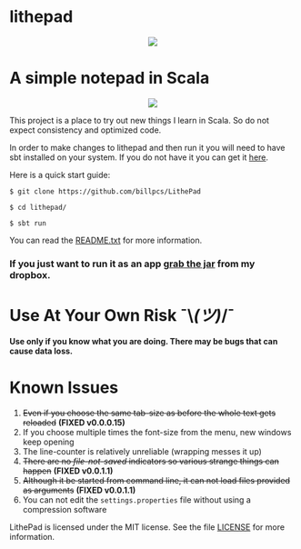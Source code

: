 lithepad
======

<p align="center">
<img src="http://i.imgur.com/fhkgMF7.png">
</p>

A simple notepad in Scala
=

<p align="center">
<img src="http://i.imgur.com/YtpECPA.png">
</p>

This project is a place to try out new things I learn in Scala. So do not expect consistency and optimized code.

In order to make changes to lithepad and then run it you will need to have sbt installed on your system.
If you do not have it you can get it [here](http://www.scala-sbt.org/download.html).

Here is a quick start guide:

`$ git clone https://github.com/billpcs/LithePad`

`$ cd lithepad/`

`$ sbt run`


You can read the [README.txt](https://raw.githubusercontent.com/billpcs/lithepad/master/src/main/resources/README.txt) for more information.

### If you just want to run it as an app [grab the jar](https://www.dropbox.com/s/2f5tp4w9f5hozrb/LithePad.jar?dl=0) from my dropbox.

# Use At Your Own Risk ¯\\_(ツ)_/¯

**Use only if you know what you are doing. There may be bugs that can cause data loss.**


Known Issues
=======

 1. <s>Even if you choose the same tab-size as before the whole text gets reloaded</s> **(FIXED v0.0.0.15)**
 2. If you choose multiple times the font-size from the menu, new windows keep opening
 3. The line-counter is relatively unreliable (wrapping messes it up)
 4. <s>There are no *file-not-saved* indicators so various strange things can happen</s> **(FIXED v0.0.1.1)**
 5. <s>Although it be started from command line, it can not load files provided as arguments</s> **(FIXED v0.0.1.1)**
 6. You can not edit the `settings.properties` file without using a compression software

LithePad is licensed under the MIT license. See the file
[LICENSE](https://github.com/billpcs/LithePad/blob/master/LICENSE) for more information.
